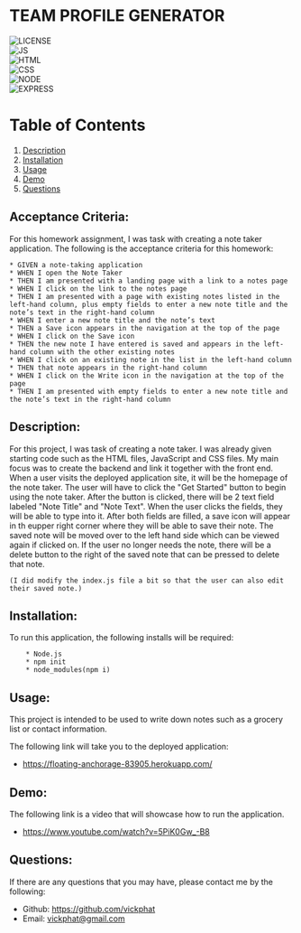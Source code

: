 # TEAM PROFILE GENERATOR

![LICENSE](https://img.shields.io/badge/License-[MIT]-blue?style=for-the-badge&logo=appveyor.svg)<br>
![JS](https://img.shields.io/badge/JavaScript-64%25-yellow?style=for-the-badge&logo=appveyor.svg)<br>
![HTML](https://img.shields.io/badge/HTML-24%25-yellow?style=for-the-badge&logo=appveyor.svg)
<br>
![CSS](https://img.shields.io/badge/CSS-12%25-yellow?style=for-the-badge&logo=appveyor.svg)
<br>
![NODE](https://img.shields.io/badge/Node.js-green?style=for-the-badge&logo=appveyor.svg)
<br>
![EXPRESS](https://img.shields.io/badge/Express.js-green?style=for-the-badge&logo=appveyor.svg)

# Table of Contents 

1. [Description](#description)
2. [Installation](#installation)
3. [Usage](#usage)
4. [Demo](#demo)
5. [Questions](#questions)

## Acceptance Criteria:

For this homework assignment, I was task with creating a note taker application.
The following is the acceptance criteria for this homework:

    * GIVEN a note-taking application
    * WHEN I open the Note Taker
    * THEN I am presented with a landing page with a link to a notes page
    * WHEN I click on the link to the notes page
    * THEN I am presented with a page with existing notes listed in the left-hand column, plus empty fields to enter a new note title and the note’s text in the right-hand column
    * WHEN I enter a new note title and the note’s text
    * THEN a Save icon appears in the navigation at the top of the page
    * WHEN I click on the Save icon
    * THEN the new note I have entered is saved and appears in the left-hand column with the other existing notes
    * WHEN I click on an existing note in the list in the left-hand column
    * THEN that note appears in the right-hand column
    * WHEN I click on the Write icon in the navigation at the top of the page
    * THEN I am presented with empty fields to enter a new note title and the note’s text in the right-hand column

## Description:
For this project, I was task of creating a note taker. I was already given starting code such as the HTML files, JavaScript and CSS files. My main focus was to create the backend and link it together with the front end. When a user visits the deployed application site, it will be the homepage of the note taker. The user will have to click the "Get Started" button to begin using the note taker. After the button is clicked, there will be 2 text field labeled "Note Title" and "Note Text". When the user clicks the fields, they will be able to type into it. After both fields are filled, a save icon will appear in th eupper right corner where they will be able to save their note. The saved note will be moved over to the left hand side which can be viewed again if clicked on. If the user no longer needs the note, there will be a delete button to the right of the saved note that can be pressed to delete that note. 

    (I did modify the index.js file a bit so that the user can also edit their saved note.)

## Installation:
To run this application, the following installs will be required:

        * Node.js
        * npm init
        * node_modules(npm i)

## Usage:
This project is intended to be used to write down notes such as a grocery list or contact information.

The following link will take you to the deployed application:
    
* https://floating-anchorage-83905.herokuapp.com/

## Demo:
The following link is a video that will showcase how to run the application.

* https://www.youtube.com/watch?v=5PiK0Gw_-B8

## Questions: 
If there are any questions that you may have, please contact me by the following:

* Github: https://github.com/vickphat
* Email: vickphat@gmail.com 
